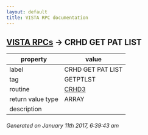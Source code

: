 ```yaml
---
layout: default
title: VISTA RPC documentation
---
```




## [VISTA RPCs](TableOfContent.md) &#8594; CRHD GET PAT LIST 

 property | value 
--- | --- 
 label | CRHD GET PAT LIST
 tag | GETPTLST
 routine | [CRHD3](http://code.osehra.org/dox/Routine_CRHD3_source.html)
 return value type | ARRAY
 description | 




 ###### Generated on January 11th 2017, 6:39:43 am